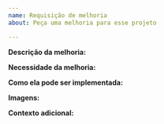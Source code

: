 ```yaml
---
name: Requisição de melhoria
about: Peça uma melhoria para esse projeto

---
```


**Descrição da melhoria:**
<!-- Descreva a melhoria e suas caracteristicas mais importantes -->

**Necessidade da melhoria:**
<!-- Descreva o porquê da melhoria ser necessaria -->

**Como ela pode ser implementada:**
<!-- Dê ideias de como a melhoria pode ser implementada no projeto -->

**Imagens:**
<!-- Se aplicavel, adicione uma imagem que ajude no entendimento da melhoria -->

**Contexto adicional:**
<!-- Adicione qualquer informação adicional que achar necessaria -->
